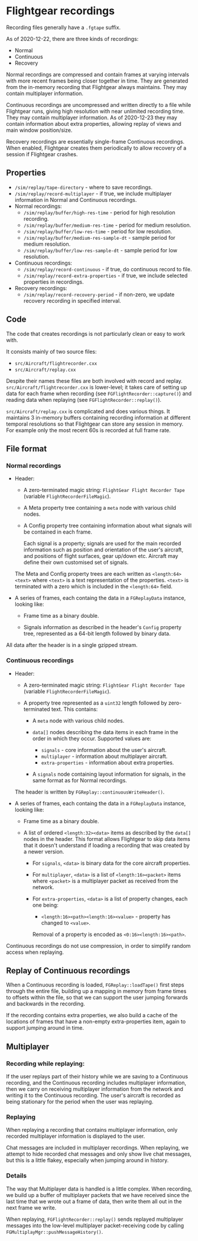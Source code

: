 # Flightgear recordings

Recording files generally have a `.fgtape` suffix.

As of 2020-12-22, there are three kinds of recordings:

* Normal
* Continuous
* Recovery

Normal recordings are compressed and contain frames at varying intervals with more recent frames being closer together in time. They are generated from the in-memory recording that Flightgear always maintains. They may contain multiplayer information.

Continuous recordings are uncompressed and written directly to a file while Flightgear runs, giving high resolution with near unlimited recording time. They may contain multiplayer information. As of 2020-12-23 they may contain information about extra properties, allowing replay of views and main window position/size.

Recovery recordings are essentially single-frame Continuous recordings. When enabled, Flightgear creates them periodically to allow recovery of a session if Flightgear crashes.

## Properties

* `/sim/replay/tape-directory` - where to save recordings.
* `/sim/replay/record-multiplayer` - if true, we include multiplayer information in Normal and Continuous recordings.
* Normal recordings:
    * `/sim/replay/buffer/high-res-time` - period for high resolution recording.
    * `/sim/replay/buffer/medium-res-time` - period for medium resolution.
    * `/sim/replay/buffer/low-res-time` - period for low resolution.
    * `/sim/replay/buffer/medium-res-sample-dt` - sample period for medium resolution.
    * `/sim/replay/buffer/low-res-sample-dt` - sample period for low resolution.
* Continuous recordings:
    * `/sim/replay/record-continuous` - if true, do continuous record to file.
    * `/sim/replay/record-extra-properties` - if true, we include selected properties in recordings.
* Recovery recordings:
    * `/sim/replay/record-recovery-period` - if non-zero, we update recovery recording in specified interval.

## Code 

The code that creates recordings is not particularly clean or easy to work with.

It consists mainly of two source files:

* `src/Aircraft/flightrecorder.cxx`
* `src/Aircraft/replay.cxx`

Despite their names these files are both involved with record and replay. `src/Aircraft/flightrecorder.cxx` is lower-level; it takes care of setting up data for each frame when recording (see `FGFlightRecorder::capture()`) and reading data when replaying (see `FGFlightRecorder::replay()`).

`src/Aircraft/replay.cxx` is complicated and does various things. It maintains 3 in-memory buffers containing recording information at different temporal resolutions so that Flightgear can store any session in memory. For example only the most recent 60s is recorded at full frame rate.

## File format

### Normal recordings

* Header:

    * A zero-terminated magic string: `FlightGear Flight Recorder Tape` (variable `FlightRecorderFileMagic`).

    * A Meta property tree containing a `meta` node with various child nodes.
    
    * A Config property tree containing information about what signals will be contained in each frame.
    
        Each signal is a property; signals are used for the main recorded information such as position and orientation of the user's aircraft, and positions of flight surfaces, gear up/down etc. Aircraft may define their own customised set of signals.

    The Meta and Config property trees are each written as `<length:64><text>` where `<text>` is a text representation of the properties. `<text>` is terminated with a zero which is included in the `<length:64>` field.

* A series of frames, each containg the data in a `FGReplayData` instance, looking like:

    * Frame time as a binary double.
    
    * Signals information as described in the header's `Config` property tree, represented as a 64-bit length followed by binary data.

All data after the header is in a single gzipped stream.

### Continuous recordings

* Header:

    * A zero-terminated magic string: `FlightGear Flight Recorder Tape` (variable `FlightRecorderFileMagic`).

    * A property tree represented as a `uint32` length followed by zero-terminated text. This contains:

        * A `meta` node with various child nodes.

        * `data[]` nodes describing the data items in each frame in the order in which they occur. Supported values are:

            * `signals` - core information about the user's aircraft.
            * `multiplayer` - information about multiplayer aircraft.
            * `extra-properties` - information about extra properties.

        * A `signals` node containing layout information for signals, in the same format as for Normal recordings.

    The header is written by `FGReplay::continuousWriteHeader()`.

* A series of frames, each containg the data in a `FGReplayData` instance, looking like:

    * Frame time as a binary double.
    
    * A list of ordered `<length:32><data>` items as described by the `data[]` nodes in the header. This format allows Flightgear to skip data items that it doesn't understand if loading a recording that was created by a newer version.
        
        * For `signals`, `<data>` is binary data for the core aircraft properties.
    
        * For `multiplayer`, `<data>` is a list of `<length:16><packet>` items where `<packet>` is a multiplayer packet as received from the network.

        * For `extra-properties`, `<data>` is a list of property changes, each one being:

            * `<length:16><path><length:16><value>` - property <path> has changed to `<value>`.
        
            Removal of a property is encoded as `<0:16><length:16><path>`.

Continuous recordings do not use compression, in order to simplify random access when replaying.


## Replay of Continuous recordings

When a Continuous recording is loaded, `FGReplay::loadTape()` first steps through the entire file, building up a mapping in memory from frame times to offsets within the file, so that we can support the user jumping forwards and backwards in the recording.

If the recording contains extra properties, we also build a cache of the locations of frames that have a non-empty extra-properties item, again to support jumping around in time.


## Multiplayer

### Recording while replaying:

If the user replays part of their history while we are saving to a Continuous recording, and the Continuous recording includes multiplayer information, then we carry on receiving multiplayer information from the network and writing it to the Continuous recording. The user's aircraft is recorded as being stationary for the period when the user was replaying.

### Replaying

When replaying a recording that contains multiplayer information, only recorded multiplayer information is displayed to the user.

Chat messages are included in multiplayer recordings. When replaying, we attempt to hide recorded chat messages and only show live chat messages, but this is a little flakey, especially when jumping around in history.


### Details

The way that Multiplayer data is handled is a little complex. When recording, we build up a buffer of multiplayer packets that we have received since the last time that we wrote out a frame of data, then write them all out in the next frame we write.

When replaying, `FGFlightRecorder::replay()` sends replayed multiplayer messages into the low-level multiplayer packet-receiving code by calling `FGMultiplayMgr::pushMessageHistory()`.
